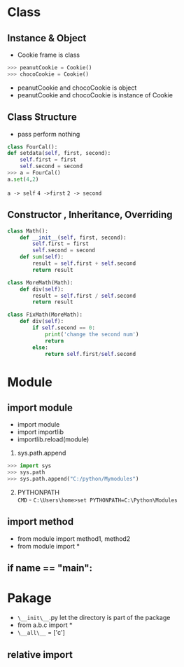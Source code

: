 # Class

## Instance & Object

- Cookie frame is class
```python
>>> peanutCookie = Cookie()
>>> chocoCookie = Cookie()
```
- peanutCookie and chocoCookie is object
- peanutCookie and chocoCookie is instance of Cookie

## Class Structure

- pass perform nothing

```python
class FourCal():
def setdata(self, first, second):
    self.first = first
    self.second = second
>>> a = FourCal()
a.set(4,2)         
```
`a -> self` `4 ->first` `2 -> second`

## Constructor , Inheritance, Overriding
```python
class Math():
    def __init__(self, first, second):
        self.first = first
        self.second = second
    def sum(self):
        result = self.first + self.second
        return result

class MoreMath(Math):
    def div(self):
        result = self.first / self.second
        return result

class FixMath(MoreMath):
    def div(self):
        if self.second == 0:
            print('change the second num')
            return  
        else: 
            return self.first/self.second
```

# Module 
## import module
- import module
- import importlib
- importlib.reload(module)

1. sys.path.append
```python
>>> import sys
>>> sys.path
>>> sys.path.append("C:/python/Mymodules")
```
2. PYTHONPATH  
`CMD` - `C:\Users\home>set PYTHONPATH=C:\Python\Modules`

## import method
- from module import method1, method2
- from module import *

## if __name__ == "__main__":

# Pakage

- `\__init\__`.py let the directory is part of the package
- from a.b.c import *
- `\__all\__` = ['c']

## relative import 
